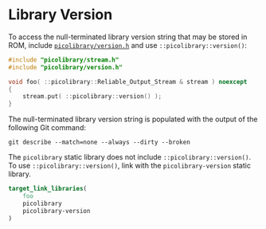 # Library Version
To access the null-terminated library version string that may be stored in ROM, include
[`picolibrary/version.h`](https://github.com/apcountryman/picolibrary/blob/main/include/picolibrary/version.h)
and use `::picolibrary::version()`:
```c++
#include "picolibrary/stream.h"
#include "picolibrary/version.h"

void foo( ::picolibrary::Reliable_Output_Stream & stream ) noexcept
{
    stream.put( ::picolibrary::version() );
}
```
The null-terminated library version string is populated with the output of the following
Git command:
```shell
git describe --match=none --always --dirty --broken
```

The `picolibrary` static library does not include `::picolibrary::version()`.
To use `::picolibrary::version()`, link with the `picolibrary-version` static library.
```cmake
target_link_libraries(
    foo
    picolibrary
    picolibrary-version
)
```
